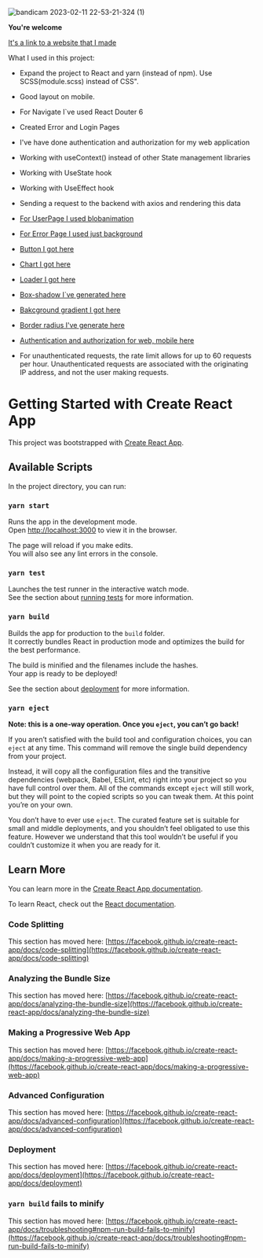 ![bandicam 2023-02-11 22-53-21-324 (1)](https://user-images.githubusercontent.com/79521676/218281016-fd35b7cf-5df7-493f-b809-fcb6689a5715.gif)

**You're welcome**

[It's a link to a website that I made](https://search-github-users23.netlify.app/)

What I used in this project:

- Expand the project to React and yarn (instead of npm). Use SCSS(module.scss) instead of CSS".

- Good layout on mobile.

- For Navigate I`ve used React Douter 6

- Created Error and Login Pages 

- I've have done authentication and authorization for my web application

- Working with useContext() instead of other State management libraries

- Working with UseState hook

- Working with UseEffect hook

- Sending a request to the backend with axios and rendering this data

- [For UserPage I used blobanimation](https://blobanimation.com/)

- [For Error Page I used just background](https://app.haikei.app/)

- [Button I got here](https://cssbuttons.app/buttons/5)

- [Chart I got here](https://www.fusioncharts.com/dev/getting-started/react/your-first-chart-using-react)

- [Loader I got here](https://cssloaders.github.io/?fbclid=IwAR2LRMD83d70rak_dcCbHtjmSzA0dYHSr-hogM8WeWS6_20cCqqRt6--pAA)

- [Box-shadow I`ve generated here]( https://www.cssmatic.com/box-shadow)

- [Bakcground gradient I got here]( https://www.gradient-animator.com)

- [Border radius I've generate here](https://www.cssmatic.com/border-radius)

- [Authentication and authorization for web, mobile here]( https://auth0.com/)

- For unauthenticated requests, the rate limit allows for up to 60 requests per hour. Unauthenticated requests are associated with the originating IP address, and not the user making requests.


# Getting Started with Create React App

This project was bootstrapped with [Create React App](https://github.com/facebook/create-react-app).

## Available Scripts

In the project directory, you can run:

### `yarn start`

Runs the app in the development mode.\
Open [http://localhost:3000](http://localhost:3000) to view it in the browser.

The page will reload if you make edits.\
You will also see any lint errors in the console.

### `yarn test`

Launches the test runner in the interactive watch mode.\
See the section about [running tests](https://facebook.github.io/create-react-app/docs/running-tests) for more information.

### `yarn build`

Builds the app for production to the `build` folder.\
It correctly bundles React in production mode and optimizes the build for the best performance.

The build is minified and the filenames include the hashes.\
Your app is ready to be deployed!

See the section about [deployment](https://facebook.github.io/create-react-app/docs/deployment) for more information.

### `yarn eject`

**Note: this is a one-way operation. Once you `eject`, you can’t go back!**

If you aren’t satisfied with the build tool and configuration choices, you can `eject` at any time. This command will remove the single build dependency from your project.

Instead, it will copy all the configuration files and the transitive dependencies (webpack, Babel, ESLint, etc) right into your project so you have full control over them. All of the commands except `eject` will still work, but they will point to the copied scripts so you can tweak them. At this point you’re on your own.

You don’t have to ever use `eject`. The curated feature set is suitable for small and middle deployments, and you shouldn’t feel obligated to use this feature. However we understand that this tool wouldn’t be useful if you couldn’t customize it when you are ready for it.

## Learn More

You can learn more in the [Create React App documentation](https://facebook.github.io/create-react-app/docs/getting-started).

To learn React, check out the [React documentation](https://reactjs.org/).

### Code Splitting

This section has moved here: [https://facebook.github.io/create-react-app/docs/code-splitting](https://facebook.github.io/create-react-app/docs/code-splitting)

### Analyzing the Bundle Size

This section has moved here: [https://facebook.github.io/create-react-app/docs/analyzing-the-bundle-size](https://facebook.github.io/create-react-app/docs/analyzing-the-bundle-size)

### Making a Progressive Web App

This section has moved here: [https://facebook.github.io/create-react-app/docs/making-a-progressive-web-app](https://facebook.github.io/create-react-app/docs/making-a-progressive-web-app)

### Advanced Configuration

This section has moved here: [https://facebook.github.io/create-react-app/docs/advanced-configuration](https://facebook.github.io/create-react-app/docs/advanced-configuration)

### Deployment

This section has moved here: [https://facebook.github.io/create-react-app/docs/deployment](https://facebook.github.io/create-react-app/docs/deployment)

### `yarn build` fails to minify

This section has moved here: [https://facebook.github.io/create-react-app/docs/troubleshooting#npm-run-build-fails-to-minify](https://facebook.github.io/create-react-app/docs/troubleshooting#npm-run-build-fails-to-minify)
